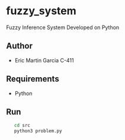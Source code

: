 # fuzzy_system

Fuzzy Inference System Developed on Python

## Author

- Eric Martin Garcia C-411

## Requirements

- Python

## Run

```bash
   cd src
   python3 problem.py
```
